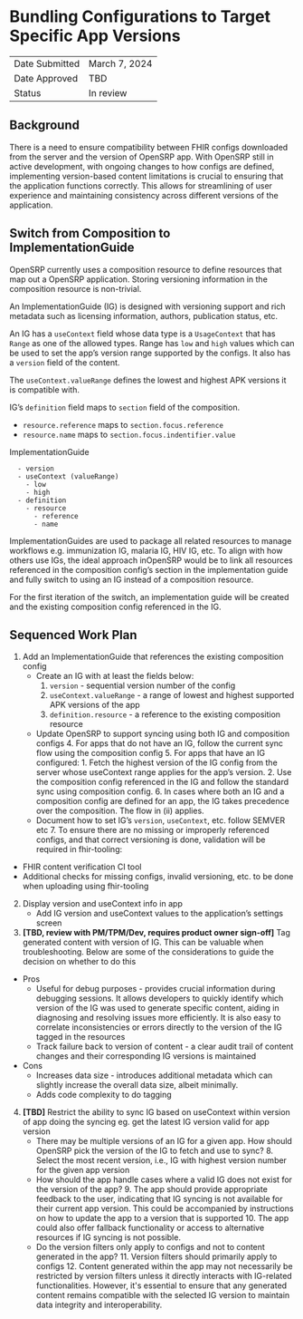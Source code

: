 # Bundling Configurations to Target Specific App Versions

|||
---|---
Date Submitted | March 7, 2024
Date Approved | TBD
Status | In review

## Background

There is a need to ensure compatibility between FHIR configs downloaded from the server and the version of OpenSRP app. With OpenSRP still in active development, with ongoing changes to how configs are defined, implementing version-based content limitations is crucial to ensuring that the application functions correctly. This allows for streamlining of user experience and maintaining consistency across different versions of the application.

## Switch from Composition to ImplementationGuide

OpenSRP currently uses a composition resource to define resources that map out a OpenSRP application. Storing versioning information in the composition resource is non-trivial.

An ImplementationGuide (IG) is designed with versioning support and rich metadata such as licensing information, authors, publication status, etc.

An IG has a `useContext` field whose data type is a `UsageContext` that has `Range` as one of the allowed types. Range has `low` and `high` values which can be used to set the app’s version range supported by the configs. It also has a `version` field of the content.

The `useContext.valueRange` defines the lowest and highest APK versions it is compatible with.

IG’s `definition` field maps to `section` field of the composition.

* `resource.reference` maps to `section.focus.reference`
* `resource.name` maps to `section.focus.indentifier.value`

ImplementationGuide

```
  - version
  - useContext (valueRange)
    - low
    - high
  - definition
    - resource
      - reference
      - name
```

ImplementationGuides are used to package all related resources to manage workflows e.g. immunization IG, malaria IG, HIV IG, etc. To align with how others use IGs, the ideal approach inOpenSRP would be to link all resources referenced in the composition config’s section in the implementation guide and fully switch to using an IG instead of a composition resource. 

For the first iteration of the switch, an implementation guide will be created and the existing composition config referenced in the IG.

## Sequenced Work Plan

1. Add an ImplementationGuide that references the existing composition config
    * Create an IG with at least the fields below:
        1. `version` - sequential version number of the config
        2. `useContext.valueRange` - a range of lowest and highest supported APK versions of the app
        3. `definition.resource` - a reference to the existing composition resource
    * Update OpenSRP to support syncing using both IG and composition configs
        4. For apps that do not have an IG, follow the current sync flow using the composition config
        5. For apps that have an IG configured:
            1. Fetch the highest version of the IG config from the server whose useContext range applies for the app’s version.
            2. Use the composition config referenced in the IG and follow the standard sync using composition config.
        6. In cases where both an IG and a composition config are defined for an app, the IG takes precedence over the composition. The flow in (ii) applies.
    * Document how to set IG’s `version`, `useContext`, etc. follow SEMVER etc
        7. To ensure there are no missing or improperly referenced configs, and that correct versioning is done, validation will be required in fhir-tooling:
* FHIR content verification CI tool
* Additional checks for missing configs, invalid versioning, etc. to be done when uploading using fhir-tooling
2. Display version and useContext info in app
    * Add IG version and useContext values to the application’s settings screen
3. **[TBD, review with PM/TPM/Dev, requires product owner sign-off]** Tag generated content with version of IG. This can be valuable when troubleshooting. Below are some of the considerations to guide the decision on whether to do this 
* Pros
    * Useful for debug purposes - provides crucial information during debugging sessions. It allows developers to quickly identify which version of the IG was used to generate specific content, aiding in diagnosing and resolving issues more efficiently. It is also easy to correlate inconsistencies or errors directly to the version of the IG tagged in the resources
    * Track failure back to version of content - a clear audit trail of content changes and their corresponding IG versions is maintained
* Cons
    * Increases data size - introduces additional metadata which can slightly increase the overall data size, albeit minimally.
    * Adds code complexity to do tagging
4. **[TBD]** Restrict the ability to sync IG based on useContext within version of app doing the syncing eg. get the latest IG version valid for app version
    * There may be multiple versions of an IG for a given app. How should OpenSRP pick the version of the IG to fetch and use to sync?
      8. Select the most recent version, i.e., IG with highest version number for the given app version
    * How should the app handle cases where a valid IG does not exist for the version of the app?
        9. The app should provide appropriate feedback to the user, indicating that IG syncing is not available for their current app version. This could be accompanied by instructions on how to update the app to a version that is supported
        10. The app could also offer fallback functionality or access to alternative resources if IG syncing is not possible.
    * Do the version filters only apply to configs and not to content generated in the app?
        11. Version filters should primarily apply to configs
        12. Content generated within the app may not necessarily be restricted by version filters unless it directly interacts with IG-related functionalities. However, it's essential to ensure that any generated content remains compatible with the selected IG version to maintain data integrity and interoperability.
